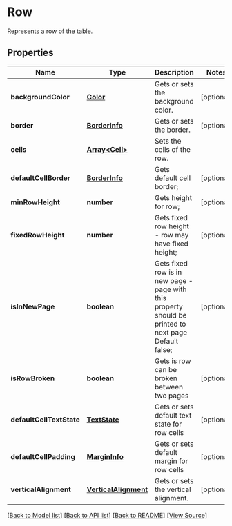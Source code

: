 ﻿# Row
Represents a row of the table.

## Properties
Name | Type | Description | Notes
------------ | ------------- | ------------- | -------------
**backgroundColor** | [**Color**](Color.md) | Gets or sets the background color. | [optional]
**border** | [**BorderInfo**](BorderInfo.md) | Gets or sets the border. | [optional]
**cells** | [**Array&lt;Cell&gt;**](Cell.md) | Sets the cells of the row. | 
**defaultCellBorder** | [**BorderInfo**](BorderInfo.md) | Gets default cell border; | [optional]
**minRowHeight** | **number** | Gets height for row; | [optional]
**fixedRowHeight** | **number** | Gets fixed row height - row may have fixed height; | [optional]
**isInNewPage** | **boolean** | Gets fixed row is in new page - page with this property should be printed to next page Default false; | [optional]
**isRowBroken** | **boolean** | Gets is row can be broken between two pages | [optional]
**defaultCellTextState** | [**TextState**](TextState.md) | Gets or sets default text state for row cells | [optional]
**defaultCellPadding** | [**MarginInfo**](MarginInfo.md) | Gets or sets default margin for row cells | [optional]
**verticalAlignment** | [**VerticalAlignment**](VerticalAlignment.md) | Gets or sets the vertical alignment. | [optional]

[[Back to Model list]](../README.md#documentation-for-models) [[Back to API list]](../README.md#documentation-for-api-endpoints) [[Back to README]](../README.md) [[View Source]](../src/models/row.ts)


